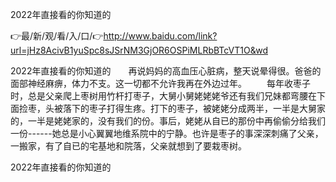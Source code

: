 2022年直接看的你知道的

👉最/新/观/看/入/口/👉http://www.baidu.com/link?url=jHz8AcivB1yuSpc8sJSrNM3GjOR6OSPiMLRbBTcVT1O&wd

2022年直接看的你知道的　　再说妈妈的高血压心脏病，整天说晕得很。爸爸的面部神经麻痹，体力不支。这一切都不允许我再在外边过年。
　　每年收枣子时，总是父亲爬上枣树用竹杆打枣子，大舅小舅姥姥姥爷还有我们兄妹都弯腰在下面捡枣，头被落下的枣子打得生疼。打下的枣子，被姥姥分成两半，一半是大舅家的，一半是姥姥家的，没有我们的份。事后，姥姥从自已的那份中再偷偷分给我们一份------她总是小心翼翼地维系院中的宁静。也许是枣子的事深深刺痛了父亲，一搬家，有了自已的宅基地和院落，父亲就想到了要栽枣树。


2022年直接看的你知道的
